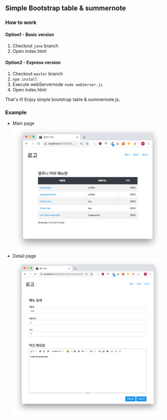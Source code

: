 ## Simple Bootstrap table & summernote

### How to work

#### Option1 - Basic version
1. Checkout `june` branch
2. Open index.html

#### Option2 - Express version
1. Checkout `master` branch
2. `npm install`
3. Execute webServernode `node webServer.js`
4. Open index.html

That's it!
Enjoy simple bootstrap table & summernote.js.

### Example
- Main page
<img src="./images/main.png" alt="main page" /><br>
- Detail page
<img src="./images/detail.png" alt="detail page" /><br>




